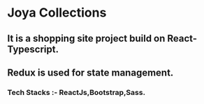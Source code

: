 # Joya Collections

## It is a shopping site project build on React-Typescript.

## Redux is used for state management.

### Tech Stacks :- ReactJs,Bootstrap,Sass.

